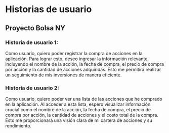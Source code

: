 # Historias de usuario

## Proyecto Bolsa NY

### Historia de usuario 1:
Como usuario, quiero poder registrar la compra de acciones en la aplicación. Para lograr esto, deseo ingresar la información relevante, incluyendo el nombre de la acción, la fecha de compra, el precio de compra por acción y la cantidad de acciones adquiridas. Esto me permitirá realizar un seguimiento de mis inversiones de manera eficiente.

### Historia de usuario 2:
Como usuario, quiero poder ver una lista de las acciones que he comprado en la aplicación. Al acceder a esta lista, espero visualizar información crucial como el nombre de la acción, la fecha de compra, el precio de compra por acción, la cantidad de acciones y el costo total de la compra. Esto me proporcionará una visión clara de mi cartera de acciones y su rendimiento.









